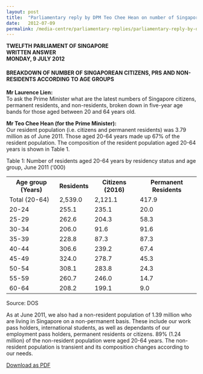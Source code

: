 ```yaml
---
layout: post
title:  "Parliamentary reply by DPM Teo Chee Hean on number of Singaporean citizens, PRs and Non-residents according to age groups"
date:   2012-07-09
permalink: /media-centre/parliamentary-replies/parliamentary-reply-by-dpm-teo-chee-hean-on-9-jul-2013
---
```


**TWELFTH PARLIAMENT OF SINGAPORE  
WRITTEN ANSWER  
MONDAY, 9 JULY 2012**                  

#### BREAKDOWN OF NUMBER OF SINGAPOREAN CITIZENS, PRS AND NON-RESIDENTS ACCORDING TO AGE GROUPS

**Mr Laurence Lien:**   
To ask the Prime Minister what are the latest numbers of Singapore citizens, permanent residents, and non-residents, broken down in five-year age bands for those aged between 20 and 64 years old.

**Mr Teo Chee Hean (for the Prime Minister):**  
Our resident population (i.e. citizens and permanent residents) was 3.79 million as of June 2011. Those aged 20-64 years made up 67% of the resident population. The composition of the resident population aged 20-64 years is shown in Table 1.

Table 1: Number of residents aged 20-64 years by residency status and age group, June 2011 (‘000)

<table class="table-h">
  <tr>
    <th>Age group (Years)</th>
    <th>Residents</th>
    <th>Citizens (2016)</th>
    <th>Permanent Residents </th>
  </tr>
  <tr>
    <td>Total (20-64)</td>
    <td>2,539.0 </td>
    <td>2,121.1</td>
    <td>417.9</td>
  </tr>
  
  <tr>
    <td>20-24</td>
    <td>255.1</td>
    <td>235.1</td>
    <td>20.0</td>
  </tr>
  
  <tr>
    <td>25-29</td>
    <td>262.6</td>
    <td>204.3</td>
    <td>58.3</td>
  </tr>
  
  <tr>
    <td>30-34</td>
    <td>206.0</td>
    <td>91.6</td>
    <td>91.6</td>
  </tr>
  
  <tr>
    <td>35-39</td>
    <td>228.8</td>
    <td>87.3</td>
    <td>87.3</td>
  </tr>
  
  <tr>
    <td>40-44</td>
    <td>306.6</td>
    <td>239.2</td>
    <td>67.4</td>
  </tr>
  
   <tr>
    <td>45-49</td>
    <td>324.0</td>
    <td>278.7</td>
    <td>45.3</td>
  </tr>
  
  <tr>
    <td>50-54</td>
    <td>308.1</td>
    <td>283.8</td>
    <td>24.3</td>
  </tr>
  
   <tr>
    <td>55-59</td>
    <td>260.7</td>
    <td>246.0</td>
    <td>14.7</td>
  </tr>
  
  <tr>
    <td>60-64</td>
    <td>208.2</td>
    <td>199.1</td>
    <td>9.0</td>
  </tr>
  
</table>

Source: DOS

As at June 2011, we also had a non-resident population of 1.39 million who are living in Singapore on a non-permanent basis. These include our work pass holders, international students, as well as dependants of our employment pass holders, permanent residents or citizens. 89% (1.24 million) of the non-resident population were aged 20-64 years. The non-resident population is transient and its composition changes according to our needs.

[Download as PDF](https://github.com/isomerpages/isomerpages-stratgroup/raw/master/images/parliamentary%20files/parliamentary-reply-by-dpm-teo-chee-hean-on-9-jul-2013.pdf)
